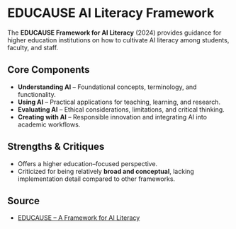 # EDUCAUSE AI Literacy Framework

The **EDUCAUSE Framework for AI Literacy** (2024) provides guidance for higher education institutions on how to cultivate AI literacy among students, faculty, and staff.

## Core Components
- **Understanding AI** – Foundational concepts, terminology, and functionality.
- **Using AI** – Practical applications for teaching, learning, and research.
- **Evaluating AI** – Ethical considerations, limitations, and critical thinking.
- **Creating with AI** – Responsible innovation and integrating AI into academic workflows.

## Strengths & Critiques
- Offers a higher education–focused perspective.
- Criticized for being relatively **broad and conceptual**, lacking implementation detail compared to other frameworks.

## Source
- [EDUCAUSE – A Framework for AI Literacy](https://er.educause.edu/articles/2024/6/a-framework-for-ai-literacy)
